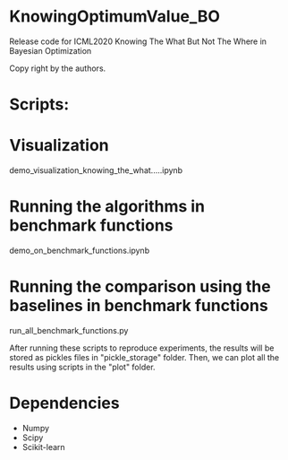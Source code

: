 # KnowingOptimumValue_BO
Release code for ICML2020 Knowing The What But Not The Where in Bayesian Optimization

Copy right by the authors.


# Scripts:
# Visualization
demo_visualization_knowing_the_what.....ipynb

# Running the algorithms in benchmark functions
demo_on_benchmark_functions.ipynb

# Running the comparison using the baselines in benchmark functions
run_all_benchmark_functions.py


After running these scripts to reproduce experiments, the results will be stored as pickles files in "pickle_storage" folder.
Then, we can plot all the results using scripts in the "plot" folder.

# Dependencies
* Numpy
* Scipy
* Scikit-learn
